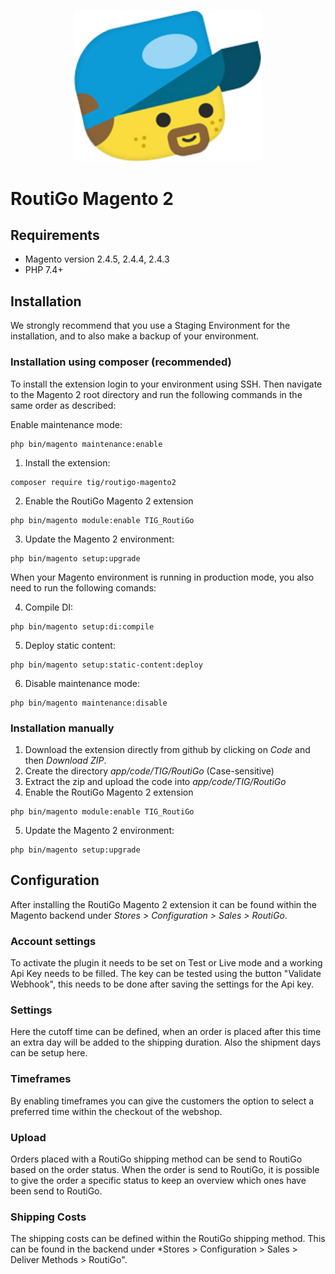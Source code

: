 <p align="center">
<img src="view/adminhtml/web/images/routigo-logo.png" alt="RoutiGo Logo" style="width:300px">
</p>

# RoutiGo Magento 2

## Requirements
- Magento version 2.4.5, 2.4.4, 2.4.3
- PHP 7.4+

## Installation
We strongly recommend that you use a Staging Environment for the installation, and to also make a backup of your environment.

### Installation using composer (recommended)
To install the extension login to your environment using SSH. Then navigate to the Magento 2 root directory and run the following commands in the same order as described:

Enable maintenance mode:
~~~~shell
php bin/magento maintenance:enable
~~~~

1. Install the extension:
~~~~shell
composer require tig/routigo-magento2
~~~~

2. Enable the RoutiGo Magento 2 extension
~~~~shell
php bin/magento module:enable TIG_RoutiGo
~~~~

3. Update the Magento 2 environment:
~~~~shell
php bin/magento setup:upgrade
~~~~

When your Magento environment is running in production mode, you also need to run the following comands:

4. Compile DI:
~~~~shell
php bin/magento setup:di:compile
~~~~

5. Deploy static content:
~~~~shell
php bin/magento setup:static-content:deploy
~~~~

6. Disable maintenance mode:
~~~~shell
php bin/magento maintenance:disable
~~~~

### Installation manually
1. Download the extension directly from github by clicking on *Code* and then *Download ZIP*.
2. Create the directory *app/code/TIG/RoutiGo* (Case-sensitive)
3. Extract the zip and upload the code into *app/code/TIG/RoutiGo*
4. Enable the RoutiGo Magento 2 extension
~~~~shell
php bin/magento module:enable TIG_RoutiGo
~~~~

5. Update the Magento 2 environment:
~~~~shell
php bin/magento setup:upgrade
~~~~

## Configuration
After installing the RoutiGo Magento 2 extension it can be found within the Magento backend under *Stores > Configuration > Sales > RoutiGo*.

### Account settings
To activate the plugin it needs to be set on Test or Live mode and a working Api Key needs to be filled. The key can be tested using the button "Validate Webhook", this needs to be done after saving the settings for the Api key.

### Settings
Here the cutoff time can be defined, when an order is placed after this time an extra day will be added to the shipping duration. Also the shipment days can be setup here.

### Timeframes
By enabling timeframes you can give the customers the option to select a preferred time within the checkout of the webshop.

### Upload
Orders placed with a RoutiGo shipping method can be send to RoutiGo based on the order status. When the order is send to RoutiGo, it is possible to give the order a specific status to keep an overview which ones have been send to RoutiGo.

### Shipping Costs
The shipping costs can be defined within the RoutiGo shipping method. This can be found in the backend under *Stores > Configuration > Sales > Deliver Methods > RoutiGo".

